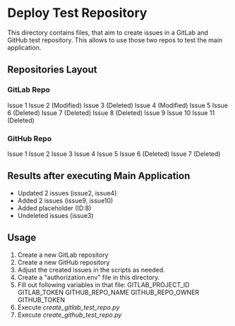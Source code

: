 # Deploy Test Repository

This directory contains files, that aim to create issues in a GitLab and GitHub test repository. This allows to use those two repos to test the main application.

## Repositories Layout

### GitLab Repo

Issue 1
Issue 2 (Modified)
Issue 3 (Deleted)
Issue 4 (Modified)
Issue 5
Issue 6 (Deleted)
Issue 7 (Deleted)
Issue 8 (Deleted)
Issue 9
Issue 10
Issue 11 (Deleted)

### GitHub Repo

Issue 1
Issue 2
Issue 3
Issue 4
Issue 5
Issue 6 (Deleted)
Issue 7 (Deleted)

## Results after executing Main Application

- Updated 2 issues (issue2, issue4)
- Added 2 issues (issue9, issue10)
- Added placeholder (ID:8)
- Undeleted issues (issue3)

## Usage

1. Create a new GitLab repository
2. Create a new GitHub repository
3. Adjust the created issues in the scripts as needed.
4. Create a "authorization.env" file in this directory.
5. Fill out following variables in that file:
  GITLAB_PROJECT_ID
  GITLAB_TOKEN
  GITHUB_REPO_NAME
  GITHUB_REPO_OWNER
  GITHUB_TOKEN
6. Execute *create_gitlab_test_repo.py*
7. Execute *create_github_test_repo.py*
